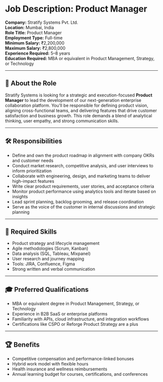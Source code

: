 # Job Description: Product Manager

**Company:** Stratify Systems Pvt. Ltd.  
**Location:** Mumbai, India  
**Role Title:** Product Manager  
**Employment Type:** Full-time  
**Minimum Salary:** ₹2,200,000  
**Maximum Salary:** ₹2,800,000  
**Experience Required:** 5–8 years  
**Education Required:** MBA or equivalent in Product Management, Strategy, or Technology

---

## 🧭 About the Role

Stratify Systems is looking for a strategic and execution-focused **Product Manager** to lead the development of our next-generation enterprise collaboration platform. You’ll be responsible for defining product vision, aligning cross-functional teams, and delivering features that drive customer satisfaction and business growth. This role demands a blend of analytical thinking, user empathy, and strong communication skills.

---

## 🛠️ Responsibilities

- Define and own the product roadmap in alignment with company OKRs and customer needs  
- Conduct market research, competitive analysis, and user interviews to inform prioritization  
- Collaborate with engineering, design, and marketing teams to deliver high-impact features  
- Write clear product requirements, user stories, and acceptance criteria  
- Monitor product performance using analytics tools and iterate based on insights  
- Lead sprint planning, backlog grooming, and release coordination  
- Serve as the voice of the customer in internal discussions and strategic planning

---

## 🧠 Required Skills

- Product strategy and lifecycle management  
- Agile methodologies (Scrum, Kanban)  
- Data analysis (SQL, Tableau, Mixpanel)  
- User research and journey mapping  
- Tools: JIRA, Confluence, Figma  
- Strong written and verbal communication

---

## 🎓 Preferred Qualifications

- MBA or equivalent degree in Product Management, Strategy, or Technology  
- Experience in B2B SaaS or enterprise platforms  
- Familiarity with APIs, cloud infrastructure, and integration workflows  
- Certifications like CSPO or Reforge Product Strategy are a plus

---

## 🏆 Benefits

- Competitive compensation and performance-linked bonuses  
- Hybrid work model with flexible hours  
- Health insurance and wellness reimbursements  
- Annual learning budget for courses, certifications, and conferences